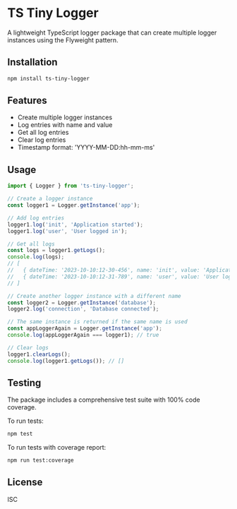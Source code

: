 # TS Tiny Logger

A lightweight TypeScript logger package that can create multiple logger instances using the Flyweight pattern.

## Installation

```bash
npm install ts-tiny-logger
```

## Features

- Create multiple logger instances
- Log entries with name and value
- Get all log entries
- Clear log entries
- Timestamp format: 'YYYY-MM-DD:hh-mm-ms'

## Usage

```typescript
import { Logger } from 'ts-tiny-logger';

// Create a logger instance
const logger1 = Logger.getInstance('app');

// Add log entries
logger1.log('init', 'Application started');
logger1.log('user', 'User logged in');

// Get all logs
const logs = logger1.getLogs();
console.log(logs);
// [
//   { dateTime: '2023-10-10:12-30-456', name: 'init', value: 'Application started' },
//   { dateTime: '2023-10-10:12-31-789', name: 'user', value: 'User logged in' }
// ]

// Create another logger instance with a different name
const logger2 = Logger.getInstance('database');
logger2.log('connection', 'Database connected');

// The same instance is returned if the same name is used
const appLoggerAgain = Logger.getInstance('app');
console.log(appLoggerAgain === logger1); // true

// Clear logs
logger1.clearLogs();
console.log(logger1.getLogs()); // []
```

## Testing

The package includes a comprehensive test suite with 100% code coverage.

To run tests:

```bash
npm test
```

To run tests with coverage report:

```bash
npm run test:coverage
```

## License

ISC 